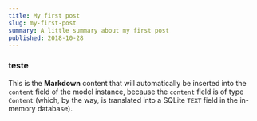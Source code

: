 ```yaml
---
title: My first post
slug: my-first-post
summary: A little summary about my first post
published: 2018-10-28
---
```


### teste

This is the **Markdown** content that will automatically be inserted into the
`content` field of the model instance, because the `content` field is of type
`Content` (which, by the way, is translated into a SQLite `TEXT` field in the
in-memory database).